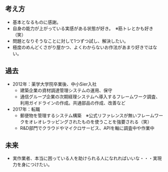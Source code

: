 ## 考え方
 - 基本となるものに感謝。
 - 自身の能力が上がっている実感がある状態が好き。　※筋トレとかも好き（笑）
 - 問題となりそうなことに対して1つずつ試し、解決したい。
 - 極度のめんどくさがり屋かつ、よくわからないお作法があまり好きではない。

## 過去
 - 2012年：薬学大学院卒業後、中小Sier入社
   - 建築企業の資材調達管理システムの運用、保守
   - 通信グループ企業の次期経理システムへ導入するフレームワーク調査、利用ガイドラインの作成。共通部品の作成、改善など
 - 2017年：転職
   - 郵便物を管理するシステム構築　※公式リファレンスが無いフレームワークをオレオレラッピングされたものを使うことを強要される（笑）
   - R&D部門でクラウドやマイクロサービス、APIを軸に調査中や作業中

## 未来
 - 実作業者、本当に困っている人を助けられる人になれればいいな・・・実現力を身につけたい。

<!--
**wktka4/wktka4** is a ✨ _special_ ✨ repository because its `README.md` (this file) appears on your GitHub profile.

Here are some ideas to get you started:

- 🔭 I’m currently working on ...
- 🌱 I’m currently learning ...
- 👯 I’m looking to collaborate on ...
- 🤔 I’m looking for help with ...
- 💬 Ask me about ...
- 📫 How to reach me: ...
- 😄 Pronouns: ...
- ⚡ Fun fact: ...
-->
